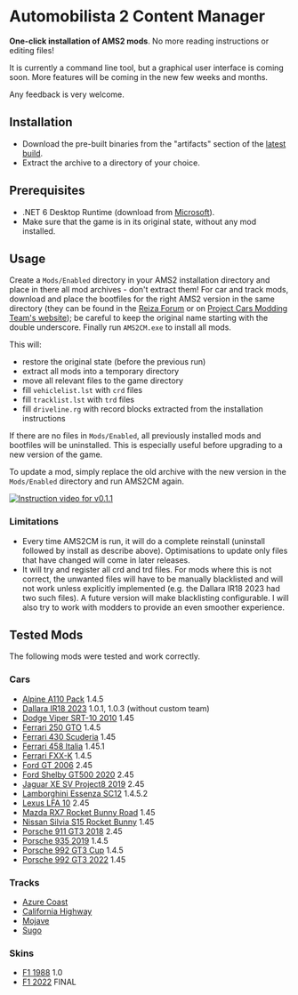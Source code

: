 # Automobilista 2 Content Manager

**One-click installation of AMS2 mods**. No more reading instructions or editing files!

It is currently a command line tool, but a graphical user interface is coming soon. More features will be coming in the new few weeks and months.

Any feedback is very welcome.

## Installation

- Download the pre-built binaries from the "artifacts" section of the [latest build](
https://github.com/OpenSimTools/AMS2CM/actions/workflows/ci.yaml?query=event%3Apush).
- Extract the archive to a directory of your choice.

## Prerequisites
- .NET 6 Desktop Runtime (download from [Microsoft](https://dotnet.microsoft.com/en-us/download/dotnet/6.0)).
- Make sure that the game is in its original state, without any mod installed.

## Usage

Create a `Mods/Enabled` directory in your AMS2 installation directory and place in there all mod archives - don't
extract them! For car and track mods, download and place the bootfiles for the right AMS2 version in the same directory
(they can be found in the [Reiza Forum](https://forum.reizastudios.com/threads/permanent-link-to-bootfiles.30553/) or
on [Project Cars Modding Team's website](https://projectcarsmoddingteam.weebly.com/downloads---automobilista-2.html));
be careful to keep the original name starting with the double underscore. Finally run `AMS2CM.exe` to install all mods.

This will:
- restore the original state (before the previous run)
- extract all mods into a temporary directory
- move all relevant files to the game directory
- fill `vehiclelist.lst` with `crd` files
- fill `tracklist.lst` with `trd` files
- fill `driveline.rg` with record blocks extracted from the installation instructions

If there are no files in `Mods/Enabled`, all previously installed mods and bootfiles will be uninstalled. This is
especially useful before upgrading to a new version of the game.

To update a mod, simply replace the old archive with the new version in the `Mods/Enabled` directory and run AMS2CM
again.

[![Instruction video for v0.1.1](https://img.youtube.com/vi/4tB210UT_rs/hqdefault.jpg)](https://youtu.be/4tB210UT_rs)

### Limitations

- Every time AMS2CM is run, it will do a complete reinstall (uninstall followed by install as describe above).
  Optimisations to update only files that have changed will come in later releases.
- It will try and register all crd and trd files. For mods where this is not correct, the unwanted files will have to
  be manually blacklisted and will not work unless explicitly implemented (e.g. the Dallara IR18 2023 had two such
  files). A future version will make blacklisting configurable. I will also try to work with modders to provide an
  even smoother experience.

## Tested Mods

The following mods were tested and work correctly.

### Cars

- [Alpine A110 Pack](https://projectcarsmoddingteam.weebly.com/downloads---automobilista-2.html) 1.4.5
- [Dallara IR18 2023](https://www.racedepartment.com/downloads/dallara-ir18-2023-mod-road-version.59081/) 1.0.1, 1.0.3 (without custom team)
- [Dodge Viper SRT-10 2010](https://projectcarsmoddingteam.weebly.com/downloads---automobilista-2.html) 1.45
- [Ferrari 250 GTO](https://projectcarsmoddingteam.weebly.com/downloads---automobilista-2.html) 1.4.5
- [Ferrari 430 Scuderia](https://projectcarsmoddingteam.weebly.com/downloads---automobilista-2.html) 1.45
- [Ferrari 458 Italia](https://projectcarsmoddingteam.weebly.com/downloads---automobilista-2.html) 1.45.1
- [Ferrari FXX-K](https://projectcarsmoddingteam.weebly.com/downloads---automobilista-2.html) 1.4.5
- [Ford GT 2006](https://projectcarsmoddingteam.weebly.com/downloads---automobilista-2.html) 2.45
- [Ford Shelby GT500 2020](https://projectcarsmoddingteam.weebly.com/downloads---automobilista-2.html) 2.45
- [Jaguar XE SV Project8 2019](https://projectcarsmoddingteam.weebly.com/downloads---automobilista-2.html) 2.45
- [Lamborghini Essenza SC12](https://projectcarsmoddingteam.weebly.com/downloads---automobilista-2.html) 1.4.5.2
- [Lexus LFA 10](https://projectcarsmoddingteam.weebly.com/downloads---automobilista-2.html) 2.45
- [Mazda RX7 Rocket Bunny Road](https://projectcarsmoddingteam.weebly.com/downloads---automobilista-2.html) 1.45
- [Nissan Silvia S15 Rocket Bunny](https://projectcarsmoddingteam.weebly.com/downloads---automobilista-2.html) 1.45
- [Porsche 911 GT3 2018](https://projectcarsmoddingteam.weebly.com/downloads---automobilista-2.html) 2.45
- [Porsche 935 2019](https://projectcarsmoddingteam.weebly.com/downloads---automobilista-2.html) 1.4.5
- [Porsche 992 GT3 Cup](https://projectcarsmoddingteam.weebly.com/downloads---automobilista-2.html) 1.4.5
- [Porsche 992 GT3 2022](https://projectcarsmoddingteam.weebly.com/downloads---automobilista-2.html) 1.45

### Tracks

- [Azure Coast](https://projectcarsmoddingteam.weebly.com/ams2-tracks.html)
- [California Highway](https://projectcarsmoddingteam.weebly.com/ams2-tracks.html)
- [Mojave](https://projectcarsmoddingteam.weebly.com/ams2-tracks.html)
- [Sugo](https://projectcarsmoddingteam.weebly.com/ams2-tracks.html)

### Skins

- [F1 1988](https://www.racedepartment.com/downloads/ams2-f1-1988-season.54981/) 1.0
- [F1 2022](https://www.racedepartment.com/downloads/f1-2022-skinpack-for-the-f-ultimate-gen-2.50129/) FINAL

